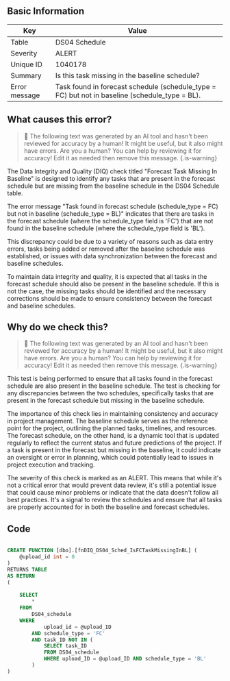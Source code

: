 ## Basic Information
| Key         | Value          |
|-------------|----------------|
| Table       | DS04 Schedule |
| Severity    | ALERT |
| Unique ID   | 1040178   |
| Summary     | Is this task missing in the baseline schedule? |
| Error message | Task found in forecast schedule (schedule_type = FC) but not in baseline (schedule_type = BL). |

## What causes this error?

> :robot: The following text was generated by an AI tool and hasn't been reviewed for accuracy by a human! It might be useful, but it also might have errors. Are you a human? You can help by reviewing it for accuracy! Edit it as needed then remove this message.
{.is-warning}

The Data Integrity and Quality (DIQ) check titled "Forecast Task Missing In Baseline" is designed to identify any tasks that are present in the forecast schedule but are missing from the baseline schedule in the DS04 Schedule table. 

The error message "Task found in forecast schedule (schedule_type = FC) but not in baseline (schedule_type = BL)" indicates that there are tasks in the forecast schedule (where the schedule_type field is 'FC') that are not found in the baseline schedule (where the schedule_type field is 'BL'). 

This discrepancy could be due to a variety of reasons such as data entry errors, tasks being added or removed after the baseline schedule was established, or issues with data synchronization between the forecast and baseline schedules. 

To maintain data integrity and quality, it is expected that all tasks in the forecast schedule should also be present in the baseline schedule. If this is not the case, the missing tasks should be identified and the necessary corrections should be made to ensure consistency between the forecast and baseline schedules.
## Why do we check this?

> :robot: The following text was generated by an AI tool and hasn't been reviewed for accuracy by a human! It might be useful, but it also might have errors. Are you a human? You can help by reviewing it for accuracy! Edit it as needed then remove this message.
{.is-warning}

This test is being performed to ensure that all tasks found in the forecast schedule are also present in the baseline schedule. The test is checking for any discrepancies between the two schedules, specifically tasks that are present in the forecast schedule but missing in the baseline schedule. 

The importance of this check lies in maintaining consistency and accuracy in project management. The baseline schedule serves as the reference point for the project, outlining the planned tasks, timelines, and resources. The forecast schedule, on the other hand, is a dynamic tool that is updated regularly to reflect the current status and future predictions of the project. If a task is present in the forecast but missing in the baseline, it could indicate an oversight or error in planning, which could potentially lead to issues in project execution and tracking.

The severity of this check is marked as an ALERT. This means that while it's not a critical error that would prevent data review, it's still a potential issue that could cause minor problems or indicate that the data doesn't follow all best practices. It's a signal to review the schedules and ensure that all tasks are properly accounted for in both the baseline and forecast schedules.
## Code

```sql

CREATE FUNCTION [dbo].[fnDIQ_DS04_Sched_IsFCTaskMissingInBL] (
	@upload_id int = 0
)
RETURNS TABLE
AS RETURN
(
	
	SELECT
		*
	FROM
		DS04_schedule
	WHERE
			upload_id = @upload_ID
		AND schedule_type = 'FC'
		AND task_ID NOT IN (
			SELECT task_ID
			FROM DS04_schedule
			WHERE upload_ID = @upload_ID AND schedule_type = 'BL'
		)
)
```
